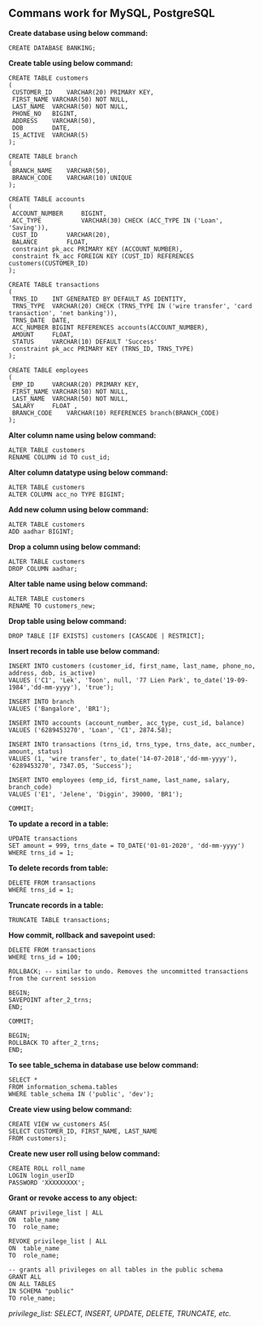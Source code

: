 ## Commans work for MySQL, PostgreSQL

**Create database using below command:**
```SQL:
CREATE DATABASE BANKING;
```

**Create table using below command:**
```SQL:
CREATE TABLE customers
(
 CUSTOMER_ID	VARCHAR(20) PRIMARY KEY,
 FIRST_NAME	VARCHAR(50) NOT NULL,
 LAST_NAME	VARCHAR(50) NOT NULL,
 PHONE_NO	BIGINT,
 ADDRESS	VARCHAR(50),
 DOB		DATE,
 IS_ACTIVE	VARCHAR(5)
);

CREATE TABLE branch
(
 BRANCH_NAME	VARCHAR(50),
 BRANCH_CODE	VARCHAR(10) UNIQUE
);

CREATE TABLE accounts
(
 ACCOUNT_NUMBER	    BIGINT,
 ACC_TYPE           VARCHAR(30) CHECK (ACC_TYPE IN ('Loan', 'Saving')),
 CUST_ID	    VARCHAR(20),
 BALANCE	    FLOAT,
 constraint pk_acc PRIMARY KEY (ACCOUNT_NUMBER),
 constraint fk_acc FOREIGN KEY (CUST_ID) REFERENCES customers(CUSTOMER_ID)
);

CREATE TABLE transactions
(
 TRNS_ID	INT GENERATED BY DEFAULT AS IDENTITY,
 TRNS_TYPE	VARCHAR(20) CHECK (TRNS_TYPE IN ('wire transfer', 'card transaction', 'net banking')),
 TRNS_DATE	DATE,
 ACC_NUMBER	BIGINT REFERENCES accounts(ACCOUNT_NUMBER),
 AMOUNT		FLOAT,
 STATUS		VARCHAR(10) DEFAULT 'Success'
 constraint pk_acc PRIMARY KEY (TRNS_ID, TRNS_TYPE)
);

CREATE TABLE employees
(
 EMP_ID		VARCHAR(20) PRIMARY KEY,
 FIRST_NAME	VARCHAR(50) NOT NULL,
 LAST_NAME	VARCHAR(50) NOT NULL,
 SALARY		FLOAT ,
 BRANCH_CODE	VARCHAR(10) REFERENCES branch(BRANCH_CODE)
);
```

**Alter column name using below command:** 
```SQL:
ALTER TABLE customers 
RENAME COLUMN id TO cust_id;
```

**Alter column datatype using below command:**
```SQL:
ALTER TABLE customers 
ALTER COLUMN acc_no TYPE BIGINT;
```

**Add new column using below command:**
```SQL:
ALTER TABLE customers
ADD aadhar BIGINT;
```

**Drop a column using below command:**
```SQL:
ALTER TABLE customers
DROP COLUMN aadhar;
```

**Alter table name using below command:**
```SQL:
ALTER TABLE customers 
RENAME TO customers_new;
```

**Drop table using below command:**
```SQL:
DROP TABLE [IF EXISTS] customers [CASCADE | RESTRICT];
```

**Insert records in table use below command:**
```SQL:
INSERT INTO customers (customer_id, first_name, last_name, phone_no, address, dob, is_active) 
VALUES ('C1', 'Lek', 'Toon', null, '77 Lien Park', to_date('19-09-1984','dd-mm-yyyy'), 'true');

INSERT INTO branch 
VALUES ('Bangalore', 'BR1');

INSERT INTO accounts (account_number, acc_type, cust_id, balance) 
VALUES ('6289453270', 'Loan', 'C1', 2874.58);

INSERT INTO transactions (trns_id, trns_type, trns_date, acc_number, amount, status) 
VALUES (1, 'wire transfer', to_date('14-07-2018','dd-mm-yyyy'), '6289453270', 7347.05, 'Success');

INSERT INTO employees (emp_id, first_name, last_name, salary, branch_code) 
VALUES ('E1', 'Jelene', 'Diggin', 39000, 'BR1');

COMMIT;
```

**To update a record in a table:**
```SQL:
UPDATE transactions
SET amount = 999, trns_date = TO_DATE('01-01-2020', 'dd-mm-yyyy')
WHERE trns_id = 1;
```

**To delete records from table:**
```SQL:
DELETE FROM transactions
WHERE trns_id = 1;
```

**Truncate records in a table:**
```SQL:
TRUNCATE TABLE transactions;
```

**How commit, rollback and savepoint used:**
```SQL:
DELETE FROM transactions
WHERE trns_id = 100;

ROLLBACK; -- similar to undo. Removes the uncommitted transactions from the current session

BEGIN;
SAVEPOINT after_2_trns;
END;

COMMIT;

BEGIN;
ROLLBACK TO after_2_trns;
END;
```

**To see table_schema in database use below command:**
```SQL:
SELECT *
FROM information_schema.tables
WHERE table_schema IN ('public', 'dev');
```

**Create view using below command:**
```SQL:
CREATE VIEW vw_customers AS(
SELECT CUSTOMER_ID, FIRST_NAME, LAST_NAME
FROM customers);
```

**Create new user roll using below command:**
```SQL:
CREATE ROLL roll_name
LOGIN login_userID
PASSWORD 'XXXXXXXXX';
```

**Grant or revoke access to any object:**
```SQL:
GRANT privilege_list | ALL 
ON  table_name
TO  role_name;

REVOKE privilege_list | ALL 
ON  table_name
TO  role_name;

-- grants all privileges on all tables in the public schema
GRANT ALL
ON ALL TABLES
IN SCHEMA "public"
TO role_name;
```

*privilege_list: SELECT, INSERT, UPDATE, DELETE, TRUNCATE, etc.*
